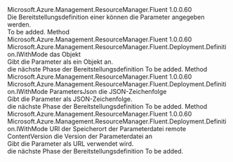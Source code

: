 <Type Name="IWithParameters" FullName="Microsoft.Azure.Management.ResourceManager.Fluent.Deployment.Definition.IWithParameters">
  <TypeSignature Language="C#" Value="public interface IWithParameters" />
  <TypeSignature Language="ILAsm" Value=".class public interface auto ansi abstract IWithParameters" />
  <TypeSignature Language="DocId" Value="T:Microsoft.Azure.Management.ResourceManager.Fluent.Deployment.Definition.IWithParameters" />
  <TypeSignature Language="VB.NET" Value="Public Interface IWithParameters" />
  <TypeSignature Language="F#" Value="type IWithParameters = interface" />
  <AssemblyInfo>
    <AssemblyName>Microsoft.Azure.Management.ResourceManager.Fluent</AssemblyName>
    <AssemblyVersion>1.0.0.60</AssemblyVersion>
  </AssemblyInfo>
  <Interfaces />
  <Docs>
    <summary>
            Die Bereitstellungsdefinition einer können die Parameter angegeben werden.
            </summary>
    <remarks>To be added.</remarks>
  </Docs>
  <Members>
    <Member MemberName="WithParameters">
      <MemberSignature Language="C#" Value="public Microsoft.Azure.Management.ResourceManager.Fluent.Deployment.Definition.IWithMode WithParameters (object parameters);" />
      <MemberSignature Language="ILAsm" Value=".method public hidebysig newslot virtual instance class Microsoft.Azure.Management.ResourceManager.Fluent.Deployment.Definition.IWithMode WithParameters(object parameters) cil managed" />
      <MemberSignature Language="DocId" Value="M:Microsoft.Azure.Management.ResourceManager.Fluent.Deployment.Definition.IWithParameters.WithParameters(System.Object)" />
      <MemberSignature Language="VB.NET" Value="Public Function WithParameters (parameters As Object) As IWithMode" />
      <MemberSignature Language="F#" Value="abstract member WithParameters : obj -&gt; Microsoft.Azure.Management.ResourceManager.Fluent.Deployment.Definition.IWithMode" Usage="iWithParameters.WithParameters parameters" />
      <MemberType>Method</MemberType>
      <AssemblyInfo>
        <AssemblyName>Microsoft.Azure.Management.ResourceManager.Fluent</AssemblyName>
        <AssemblyVersion>1.0.0.60</AssemblyVersion>
      </AssemblyInfo>
      <ReturnValue>
        <ReturnType>Microsoft.Azure.Management.ResourceManager.Fluent.Deployment.Definition.IWithMode</ReturnType>
      </ReturnValue>
      <Parameters>
        <Parameter Name="parameters" Type="System.Object" />
      </Parameters>
      <Docs>
        <param name="parameters">das Objekt</param>
        <summary>
            Gibt die Parameter als ein Objekt an.
            </summary>
        <returns>die nächste Phase der Bereitstellungsdefinition</returns>
        <remarks>To be added.</remarks>
      </Docs>
    </Member>
    <Member MemberName="WithParameters">
      <MemberSignature Language="C#" Value="public Microsoft.Azure.Management.ResourceManager.Fluent.Deployment.Definition.IWithMode WithParameters (string parametersJson);" />
      <MemberSignature Language="ILAsm" Value=".method public hidebysig newslot virtual instance class Microsoft.Azure.Management.ResourceManager.Fluent.Deployment.Definition.IWithMode WithParameters(string parametersJson) cil managed" />
      <MemberSignature Language="DocId" Value="M:Microsoft.Azure.Management.ResourceManager.Fluent.Deployment.Definition.IWithParameters.WithParameters(System.String)" />
      <MemberSignature Language="VB.NET" Value="Public Function WithParameters (parametersJson As String) As IWithMode" />
      <MemberSignature Language="F#" Value="abstract member WithParameters : string -&gt; Microsoft.Azure.Management.ResourceManager.Fluent.Deployment.Definition.IWithMode" Usage="iWithParameters.WithParameters parametersJson" />
      <MemberType>Method</MemberType>
      <AssemblyInfo>
        <AssemblyName>Microsoft.Azure.Management.ResourceManager.Fluent</AssemblyName>
        <AssemblyVersion>1.0.0.60</AssemblyVersion>
      </AssemblyInfo>
      <ReturnValue>
        <ReturnType>Microsoft.Azure.Management.ResourceManager.Fluent.Deployment.Definition.IWithMode</ReturnType>
      </ReturnValue>
      <Parameters>
        <Parameter Name="parametersJson" Type="System.String" />
      </Parameters>
      <Docs>
        <param name="parametersJson">ParametersJson die JSON-Zeichenfolge</param>
        <summary>
            Gibt die Parameter als JSON-Zeichenfolge.
            </summary>
        <returns>die nächste Phase der Bereitstellungsdefinition</returns>
        <remarks>To be added.</remarks>
      </Docs>
    </Member>
    <Member MemberName="WithParametersLink">
      <MemberSignature Language="C#" Value="public Microsoft.Azure.Management.ResourceManager.Fluent.Deployment.Definition.IWithMode WithParametersLink (string uri, string contentVersion);" />
      <MemberSignature Language="ILAsm" Value=".method public hidebysig newslot virtual instance class Microsoft.Azure.Management.ResourceManager.Fluent.Deployment.Definition.IWithMode WithParametersLink(string uri, string contentVersion) cil managed" />
      <MemberSignature Language="DocId" Value="M:Microsoft.Azure.Management.ResourceManager.Fluent.Deployment.Definition.IWithParameters.WithParametersLink(System.String,System.String)" />
      <MemberSignature Language="VB.NET" Value="Public Function WithParametersLink (uri As String, contentVersion As String) As IWithMode" />
      <MemberSignature Language="F#" Value="abstract member WithParametersLink : string * string -&gt; Microsoft.Azure.Management.ResourceManager.Fluent.Deployment.Definition.IWithMode" Usage="iWithParameters.WithParametersLink (uri, contentVersion)" />
      <MemberType>Method</MemberType>
      <AssemblyInfo>
        <AssemblyName>Microsoft.Azure.Management.ResourceManager.Fluent</AssemblyName>
        <AssemblyVersion>1.0.0.60</AssemblyVersion>
      </AssemblyInfo>
      <ReturnValue>
        <ReturnType>Microsoft.Azure.Management.ResourceManager.Fluent.Deployment.Definition.IWithMode</ReturnType>
      </ReturnValue>
      <Parameters>
        <Parameter Name="uri" Type="System.String" />
        <Parameter Name="contentVersion" Type="System.String" />
      </Parameters>
      <Docs>
        <param name="uri">URI der Speicherort der Parameterdatei remote</param>
        <param name="contentVersion">ContentVersion die Version der Parameterdatei an</param>
        <summary>
            Gibt die Parameter als URL verwendet wird.
            </summary>
        <returns>die nächste Phase der Bereitstellungsdefinition</returns>
        <remarks>To be added.</remarks>
      </Docs>
    </Member>
  </Members>
</Type>